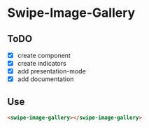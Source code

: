 # Swipe-Image-Gallery

## ToDO
- [x] create component
- [x] create indicators
- [x] add presentation-mode
- [x] add documentation

## Use
```html
<swipe-image-gallery></swipe-image-gallery>
```